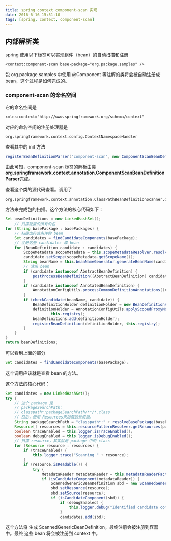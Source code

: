 ```yaml
---
title: spring context component-scan 实现
date: 2016-6-16 15:51:10
tags: [spring, context, component-scan]
---
```


## 内部解析类

spring 使用以下标签可以实现组件（bean）的自动扫描和注册


	<context:component-scan base-package="org.package.samples" />

包 org.package.samples 中使用 @Component 等注解的类将会被自动注册成 bean，这个过程是如何完成的。

### component-scan 的命名空间

它的命名空间是 

	xmlns:context="http://www.springframework.org/schema/context"

对应的命名空间的注册处理器是

	org.springframework.context.config.ContextNamespaceHandler

查看其中的 init 方法

``` java
registerBeanDefinitionParser("component-scan", new ComponentScanBeanDefinitionParser());
```

由此可知，component-scan 标签的解析由类**org.springframework.context.annotation.ComponentScanBeanDefinitionParser**完成。

查看这个类的源代码查看。调用了

	org.springframework.context.annotation.ClassPathBeanDefinitionScanner.doScan

方法来完成包的扫描。这个方法的核心代码如下：

``` java
Set beanDefinitions = new LinkedHashSet();
	// 扫描配置的所有的包 
for (String basePackage : basePackages) {
	// 扫描出符合条件的 bean 
	Set candidates = findCandidateComponents(basePackage);
	// 注册这些 candidates 成 bean
	for (BeanDefinition candidate : candidates) {
		ScopeMetadata scopeMetadata = this.scopeMetadataResolver.resolveScopeMetadata(candidate);
		candidate.setScope(scopeMetadata.getScopeName());
		String beanName = this.beanNameGenerator.generateBeanName(candidate, this.registry);
		// 注册 bean
		if (candidate instanceof AbstractBeanDefinition) {
			postProcessBeanDefinition((AbstractBeanDefinition) candidate, beanName);
		}
		if (candidate instanceof AnnotatedBeanDefinition) {
			AnnotationConfigUtils.processCommonDefinitionAnnotations((AnnotatedBeanDefinition) candidate);
		}
		if (checkCandidate(beanName, candidate)) {
			BeanDefinitionHolder definitionHolder = new BeanDefinitionHolder(candidate, beanName);
			definitionHolder = AnnotationConfigUtils.applyScopedProxyMode(scopeMetadata, definitionHolder,
					this.registry);
			beanDefinitions.add(definitionHolder);
			registerBeanDefinition(definitionHolder, this.registry);
		}
	}
}
return beanDefinitions;
```

可以看到上面的部分
``` java
Set candidates = findCandidateComponents(basePackage);
```
这个调用应该就是查看 bean 的方法。

这个方法的核心代码：

``` java
Set candidates = new LinkedHashSet();
try {
	// 这个 package 是
	// packageSearchPath:
	// classpath*:packageSearchPath/**/*.class
	// 然后，使用 Resources来加载这些资源。
	String packageSearchPath = "classpath*:" + resolveBasePackage(basePackage) + "/" + this.resourcePattern;
	Resource[] resources = this.resourcePatternResolver.getResources(packageSearchPath);
	boolean traceEnabled = this.logger.isTraceEnabled();
	boolean debugEnabled = this.logger.isDebugEnabled();
	// 扫描 resource，其实就是 package 中的 class
	for (Resource resource : resources) {
		if (traceEnabled) {
			this.logger.trace("Scanning " + resource);
		}
		if (resource.isReadable()) {
			try {
				MetadataReader metadataReader = this.metadataReaderFactory.getMetadataReader(resource);
				if (isCandidateComponent(metadataReader)) {
					ScannedGenericBeanDefinition sbd = new ScannedGenericBeanDefinition(metadataReader);
					sbd.setResource(resource);
					sbd.setSource(resource);
					if (isCandidateComponent(sbd)) {
						if (debugEnabled) {
							this.logger.debug("Identified candidate component class: " + resource);
						}
						candidates.add(sbd);
```

这个方法将 生成 ScannedGenericBeanDefinition。最终注册会被注册到容器中。最终 这些 bean 将会被注册到 context 中。









